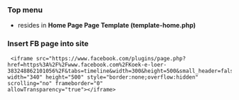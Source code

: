 ### Top menu
* resides in **Home Page Page Template (template-home.php)**
### Insert FB page into site
```
 <iframe src="https://www.facebook.com/plugins/page.php?href=https%3A%2F%2Fwww.facebook.com%2FKoek-e-loer-383248862101056%2F&tabs=timeline&width=300&height=500&small_header=false&adapt_container_width=true&hide_cover=true&show_facepile=false&appId" width="340" height="500" style="border:none;overflow:hidden" scrolling="no" frameborder="0" 
allowTransparency="true"></iframe> 
```